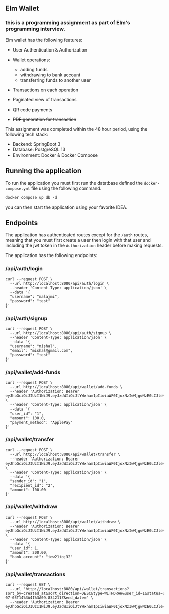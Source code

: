 ## Elm Wallet

### this is a programming assignment as part of Elm's programming interview.

Elm wallet has the following features: 

- User Authentication & Authorization
- Wallet operations:
  
    - adding funds
    - withdrawing to bank account
    - transferring funds to another user

- Transactions on each operation
- Paginated view of transactions
- ~~QR code payments~~
- ~~PDF generation for transaction~~

This assignment was completed within the 48 hour period, using the following tech stack:

- Backend: SpringBoot 3
- Database: PostgreSQL 13
- Environment: Docker & Docker Compose

## Running the application

To run the application you must first run the datatbase defined the `docker-compose.yml` file using the following command.

```shell
docker compose up db -d
```

you can then start the application using your favorite IDEA.


## Endpoints

The application has authenticated routes except for the `/auth` routes, 
meaning that you must first create a user then login with that user and including the jwt token
in the `Authorization` header before making requests.

The application has the following endpoints:

### /api/auth/login

```shell
curl --request POST \
  --url http://localhost:8080/api/auth/login \
  --header 'Content-Type: application/json' \
  --data '{
  "username": "malajmi",
  "password": "test"
}'
```

### /api/auth/signup

```shell
curl --request POST \
  --url http://localhost:8080/api/auth/signup \
  --header 'Content-Type: application/json' \
  --data '{
  "username": "mishal",
  "email": "mishal@gmail.com",
  "password": "test"
}'
```

### /api/wallet/add-funds

```shell
curl --request POST \
  --url http://localhost:8080/api/wallet/add-funds \
  --header 'Authorization: Bearer eyJhbGciOiJIUzI1NiJ9.eyJzdWIiOiJtYWxham1pIiwiaWF0IjoxNzIwMjgwNzE0LCJleHAiOjE3MjAyODQzMTR9.pYo2ImhB9Kl4rB9UaREqt6zdSwSt5gH2nnq7wgYOAc8' \
  --header 'Content-Type: application/json' \
  --data '{
  "user_id": "1",
  "amount": 100.0,
  "payment_method": "ApplePay"
}'
```

### /api/wallet/transfer

```shell
curl --request POST \
  --url http://localhost:8080/api/wallet/transfer \
  --header 'Authorization: Bearer eyJhbGciOiJIUzI1NiJ9.eyJzdWIiOiJtYWxham1pIiwiaWF0IjoxNzIwMjgwNzE0LCJleHAiOjE3MjAyODQzMTR9.pYo2ImhB9Kl4rB9UaREqt6zdSwSt5gH2nnq7wgYOAc8' \
  --header 'Content-Type: application/json' \
  --data '{
  "sender_id": "1",
  "recipient_id": "2",
  "amount": 100.00
}'
```

### /api/wallet/withdraw

```shell
curl --request POST \
  --url http://localhost:8080/api/wallet/withdraw \
  --header 'Authorization: Bearer eyJhbGciOiJIUzI1NiJ9.eyJzdWIiOiJtYWxham1pIiwiaWF0IjoxNzIwMjgwNzE0LCJleHAiOjE3MjAyODQzMTR9.pYo2ImhB9Kl4rB9UaREqt6zdSwSt5gH2nnq7wgYOAc8' \
  --header 'Content-Type: application/json' \
  --data '{
  "user_id": 1,
  "amount": 200.00,
  "bank_account": "idw21ioj32"
}'
```

### /api/wallet/transactions

```shell
curl --request GET \
  --url 'http://localhost:8080/api/wallet/transactions?sort_by=created_at&sort_direction=DESC&type=WITHDRAW&user_id=1&status=SUCCESS&start_date=2024-07-05T14%3A41%3A09.834211Z&end_date=' \
  --header 'Authorization: Bearer eyJhbGciOiJIUzI1NiJ9.eyJzdWIiOiJtYWxham1pIiwiaWF0IjoxNzIwMjgwNzE0LCJleHAiOjE3MjAyODQzMTR9.pYo2ImhB9Kl4rB9UaREqt6zdSwSt5gH2nnq7wgYOAc8'
```